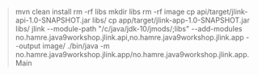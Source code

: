 
>mvn clean install
>rm -rf libs
>mkdir libs
>rm -rf image
>cp api/target/jlink-api-1.0-SNAPSHOT.jar libs/
>cp app/target/jlink-app-1.0-SNAPSHOT.jar libs/
>jlink --module-path "/c/java/jdk-10/jmods/;libs" --add-modules no.hamre.java9workshop.jlink.api,no.hamre.java9workshop.jlink.app --output image/
>./bin/java -m no.hamre.java9workshop.jlink.app/no.hamre.java9workshop.jlink.app.Main
